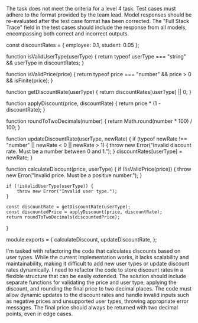 The task does not meet the criteria for a level 4 task.
Test cases must adhere to the format provided by the team lead.
Model responses should be re-evaluated after the test case format has been corrected.
The "Full Stack Trace" field in the test cases should include the response from all models, encompassing both correct and incorrect outputs.

const discountRates = {
    employee: 0.1,
    student: 0.05
};

function isValidUserType(userType) {
    return typeof userType === "string" && userType in discountRates;
}

function isValidPrice(price) {
    return typeof price === "number" && price > 0 && isFinite(price);
}

function getDiscountRate(userType) {
    return discountRates[userType] || 0;
}

function applyDiscount(price, discountRate) {
    return price * (1 - discountRate);
}

function roundToTwoDecimals(number) {
    return Math.round(number * 100) / 100;
}

function updateDiscountRate(userType, newRate) {
    if (typeof newRate !== "number" || newRate < 0 || newRate > 1) {
        throw new Error("Invalid discount rate. Must be a number between 0 and 1.");
    }
    discountRates[userType] = newRate;
}

function calculateDiscount(price, userType) {
    if (!isValidPrice(price)) {
        throw new Error("Invalid price. Must be a positive number.");
    }

    if (!isValidUserType(userType)) {
        throw new Error("Invalid user type.");
    }

    const discountRate = getDiscountRate(userType);
    const discountedPrice = applyDiscount(price, discountRate);
    return roundToTwoDecimals(discountedPrice);
}

module.exports = {
    calculateDiscount,
    updateDiscountRate,
};

I'm tasked with refactoring the code that calculates discounts based on user types. 
While the current implementation works, it lacks scalability and maintainability, making it difficult to add new user types or update discount rates dynamically. 
I need to refactor the code to store discount rates in a flexible structure that can be easily extended. 
The solution should include separate functions for validating the price and user type, applying the discount, and rounding the final price to two decimal places. 
The code must allow dynamic updates to the discount rates and handle invalid inputs such as negative prices and unsupported user types, throwing appropriate error messages. 
The final price should always be returned with two decimal points, even in edge cases.
